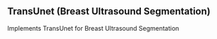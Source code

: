 ## TransUnet (Breast Ultrasound Segmentation)
Implements TransUnet for Breast Ultrasound Segmentation
